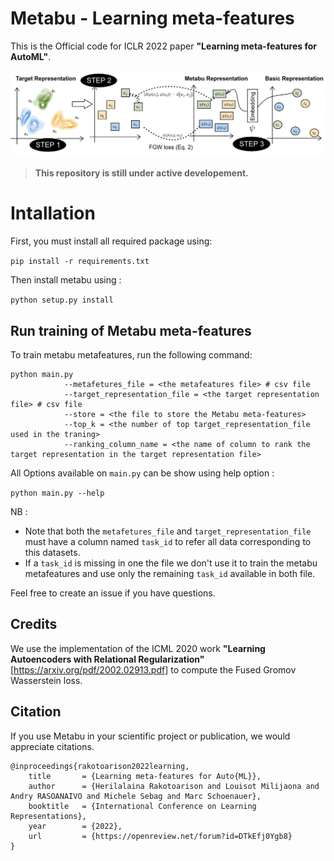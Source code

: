 # Metabu - Learning meta-features
This is the Official code for ICLR 2022 paper **"Learning meta-features for AutoML"**.


![alt text](illustration_metabu.png "Title")



> **This repository is still under active developement.**


# Intallation
First, you must install all required package using: 

`pip install -r requirements.txt`

Then install metabu using :

`python setup.py install`

## Run training of Metabu meta-features

To train metabu metafeatures, run the following command:

```
python main.py 
            --metafetures_file = <the metafeatures file> # csv file
            --target_representation_file = <the target representation file> # csv file
            --store = <the file to store the Metabu meta-features> 
            --top_k = <the number of top target_representation_file used in the traning>
            --ranking_column_name = <the name of column to rank the target representation in the target representation file>
```

All Options available on `main.py` can be show using help option :

`python main.py --help `


NB : 
- Note that both the `metafetures_file` and `target_representation_file` must have a column named `task_id` to refer all data corresponding to this datasets.
- If a `task_id` is missing in one the file we don't use it to train the metabu metafeatures and use only the remaining `task_id`  available in both file.

Feel free to create an issue if you have questions.

## Credits

We use the implementation of the ICML 2020 work **"Learning Autoencoders with Relational Regularization"** [https://arxiv.org/pdf/2002.02913.pdf] 
to compute the Fused Gromov Wasserstein loss.

## Citation
If you use Metabu in your scientific project or publication, we would appreciate citations.


``` 
@inproceedings{rakotoarison2022learning,
    title       = {Learning meta-features for Auto{ML}},
    author      = {Herilalaina Rakotoarison and Louisot Milijaona and Andry RASOANAIVO and Michele Sebag and Marc Schoenauer},
    booktitle   = {International Conference on Learning Representations},
    year        = {2022},
    url         = {https://openreview.net/forum?id=DTkEfj0Ygb8}
}
```
